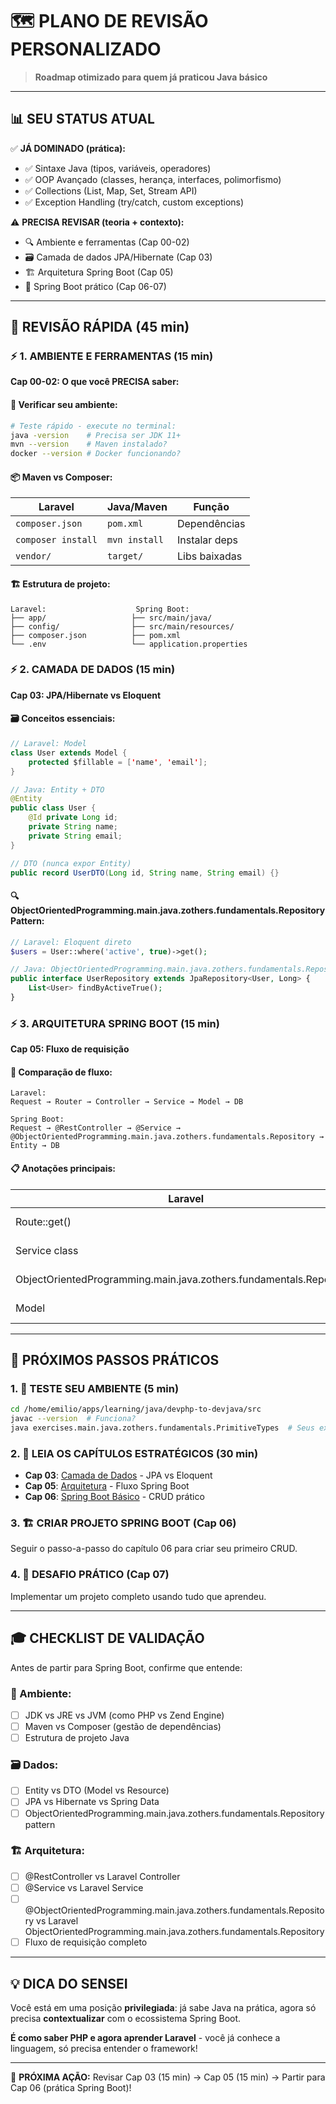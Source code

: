 # 🗺️ **PLANO DE REVISÃO PERSONALIZADO**

> **Roadmap otimizado para quem já praticou Java básico**

---

## 📊 **SEU STATUS ATUAL**

✅ **JÁ DOMINADO (prática):**
- ✅ Sintaxe Java (tipos, variáveis, operadores)
- ✅ OOP Avançado (classes, herança, interfaces, polimorfismo)
- ✅ Collections (List, Map, Set, Stream API)
- ✅ Exception Handling (try/catch, custom exceptions)

⚠️ **PRECISA REVISAR (teoria + contexto):**
- 🔍 Ambiente e ferramentas (Cap 00-02)
- 🗃️ Camada de dados JPA/Hibernate (Cap 03)
- 🏗️ Arquitetura Spring Boot (Cap 05)
- 🚀 Spring Boot prático (Cap 06-07)

---

## 🎯 **REVISÃO RÁPIDA (45 min)**

### **⚡ 1. AMBIENTE E FERRAMENTAS (15 min)**

**Cap 00-02: O que você PRECISA saber:**

#### **🔧 Verificar seu ambiente:**
```bash
# Teste rápido - execute no terminal:
java -version    # Precisa ser JDK 11+
mvn --version    # Maven instalado?
docker --version # Docker funcionando?
```

#### **📦 Maven vs Composer:**
| Laravel | Java/Maven | Função |
|---------|------------|---------|
| `composer.json` | `pom.xml` | Dependências |
| `composer install` | `mvn install` | Instalar deps |
| `vendor/` | `target/` | Libs baixadas |

#### **🏗️ Estrutura de projeto:**
```
Laravel:                    Spring Boot:
├── app/                   ├── src/main/java/
├── config/                ├── src/main/resources/
├── composer.json          ├── pom.xml
└── .env                   └── application.properties
```

### **⚡ 2. CAMADA DE DADOS (15 min)**

**Cap 03: JPA/Hibernate vs Eloquent**

#### **🗃️ Conceitos essenciais:**
```java
// Laravel: Model
class User extends Model {
    protected $fillable = ['name', 'email'];
}

// Java: Entity + DTO
@Entity
public class User {
    @Id private Long id;
    private String name;
    private String email;
}

// DTO (nunca expor Entity)
public record UserDTO(Long id, String name, String email) {}
```

#### **🔍 ObjectOrientedProgramming.main.java.zothers.fundamentals.Repository Pattern:**
```php
// Laravel: Eloquent direto
$users = User::where('active', true)->get();

// Java: ObjectOrientedProgramming.main.java.zothers.fundamentals.Repository interface
public interface UserRepository extends JpaRepository<User, Long> {
    List<User> findByActiveTrue();
}
```

### **⚡ 3. ARQUITETURA SPRING BOOT (15 min)**

**Cap 05: Fluxo de requisição**

#### **🔄 Comparação de fluxo:**
```
Laravel:
Request → Router → Controller → Service → Model → DB

Spring Boot:
Request → @RestController → @Service → @ObjectOrientedProgramming.main.java.zothers.fundamentals.Repository → Entity → DB
```

#### **📋 Anotações principais:**
| Laravel | Spring Boot | Função |
|---------|-------------|---------|
| Route::get() | @GetMapping | Mapear endpoint |
| Service class | @Service | Lógica de negócio |
| ObjectOrientedProgramming.main.java.zothers.fundamentals.Repository | @ObjectOrientedProgramming.main.java.zothers.fundamentals.Repository | Acesso dados |
| Model | @Entity | Mapeamento DB |

---

## 🚀 **PRÓXIMOS PASSOS PRÁTICOS**

### **1. 🧪 TESTE SEU AMBIENTE (5 min)**
```bash
cd /home/emilio/apps/learning/java/devphp-to-devjava/src
javac --version  # Funciona?
java exercises.main.java.zothers.fundamentals.PrimitiveTypes  # Seus exemplos rodam?
```

### **2. 📖 LEIA OS CAPÍTULOS ESTRATÉGICOS (30 min)**
- **Cap 03**: [Camada de Dados](./_docs/book/03-data-layer.md) - JPA vs Eloquent
- **Cap 05**: [Arquitetura](./_docs/book/05-architecture.md) - Fluxo Spring Boot
- **Cap 06**: [Spring Boot Básico](./_docs/book/06-spring-boot-basics.md) - CRUD prático

### **3. 🏗️ CRIAR PROJETO SPRING BOOT (Cap 06)**
Seguir o passo-a-passo do capítulo 06 para criar seu primeiro CRUD.

### **4. 🎯 DESAFIO PRÁTICO (Cap 07)**
Implementar um projeto completo usando tudo que aprendeu.

---

## 🎓 **CHECKLIST DE VALIDAÇÃO**

Antes de partir para Spring Boot, confirme que entende:

### **🔧 Ambiente:**
- [ ] JDK vs JRE vs JVM (como PHP vs Zend Engine)
- [ ] Maven vs Composer (gestão de dependências)
- [ ] Estrutura de projeto Java

### **🗃️ Dados:**
- [ ] Entity vs DTO (Model vs Resource)
- [ ] JPA vs Hibernate vs Spring Data
- [ ] ObjectOrientedProgramming.main.java.zothers.fundamentals.Repository pattern

### **🏗️ Arquitetura:**
- [ ] @RestController vs Laravel Controller
- [ ] @Service vs Laravel Service
- [ ] @ObjectOrientedProgramming.main.java.zothers.fundamentals.Repository vs Laravel ObjectOrientedProgramming.main.java.zothers.fundamentals.Repository
- [ ] Fluxo de requisição completo

---

## 💡 **DICA DO SENSEI**

Você está em uma posição **privilegiada**: já sabe Java na prática, agora só precisa **contextualizar** com o ecossistema Spring Boot.

**É como saber PHP e agora aprender Laravel** - você já conhece a linguagem, só precisa entender o framework!

---

🎯 **PRÓXIMA AÇÃO:** Revisar Cap 03 (15 min) → Cap 05 (15 min) → Partir para Cap 06 (prática Spring Boot)!
